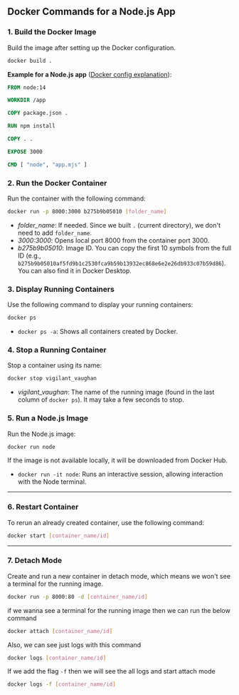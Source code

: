 ## Docker Commands for a Node.js App

### 1. Build the Docker Image
Build the image after setting up the Docker configuration.
```sh
docker build .
```

**Example for a Node.js app** ([Docker config explanation](https://github.com/dimahike/notes/blob/main/docker/Docker%20config.md)):
```Dockerfile
FROM node:14

WORKDIR /app

COPY package.json .

RUN npm install

COPY . .

EXPOSE 3000

CMD [ "node", "app.mjs" ]
```

### 2. Run the Docker Container
Run the container with the following command:
```sh
docker run -p 8000:3000 b275b9b05010 [folder_name]
```
- *folder_name*: If needed. Since we built `.` (current directory), we don't need to add `folder_name`.
- *3000:3000*: Opens local port 8000 from the container port 3000.
- *b275b9b05010*: Image ID. You can copy the first 10 symbols from the full ID (e.g., `b275b9b05010af5fd9b1c2530fca9b59b13932ec868e6e2e26db933c07b59d86`). You can also find it in Docker Desktop.

### 3. Display Running Containers
Use the following command to display your running containers:
```sh
docker ps
```
- `docker ps -a`: Shows all containers created by Docker.

### 4. Stop a Running Container
Stop a container using its name:
```sh
docker stop vigilant_vaughan
```
- *vigilant_vaughan*: The name of the running image (found in the last column of `docker ps`). It may take a few seconds to stop.

### 5. Run a Node.js Image
Run the Node.js image:
```sh
docker run node
```
If the image is not available locally, it will be downloaded from Docker Hub.
- `docker run -it node`: Runs an interactive session, allowing interaction with the Node terminal.

---
### 6. Restart Container

To rerun an already created container, use the following command:

```sh
docker start [container_name/id]
```

---
### 7. Detach Mode

Create and run a new container in detach mode, which means we won't see a terminal for the running image.

```sh
docker run -p 8000:80 -d [container_name/id]
```

if we wanna see a terminal for the running image then we can run the below command

```sh
docker attach [container_name/id]
```
Also, we can see just logs with this command

```sh
docker logs [container_name/id]
```
If we add the flag `-f` then we will see the all logs and start attach mode

```sh
docker logs -f [container_name/id]
```

